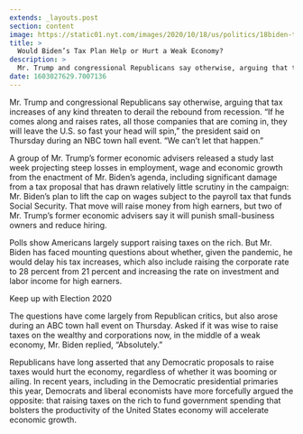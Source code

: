 ```yaml
--- 
extends: _layouts.post 
section: content 
image: https://static01.nyt.com/images/2020/10/18/us/politics/18biden-tax-1/18biden-tax-1-facebookJumbo.jpg 
title: > 
  Would Biden’s Tax Plan Help or Hurt a Weak Economy? 
description: > 
  Mr. Trump and congressional Republicans say otherwise, arguing that tax increases of any kind threaten to derail the rebound from recession.That move will raise money from high earners, but two of Mr. Trump’s former economic advisers say it will punish small-business owners and reduce hiring.Polls show Americans largely support raising taxes on the rich.Keep up with Election 2020The questions have come largely from Republican critics, but also arose during an ABC town hall event on Thursday.Asked if it was wise to raise taxes on the wealthy and corporations now, in the middle of a weak economy, Mr. Biden replied, “Absolutely.”Republicans have long asserted that any Democratic proposals to raise taxes would hurt the economy, regardless of whether it was booming or ailing. 
date: 1603027629.7007136 
--- 
```

Mr. Trump and congressional Republicans say otherwise, arguing that tax increases of any kind threaten to derail the rebound from recession. “If he comes along and raises rates, all those companies that are coming in, they will leave the U.S. so fast your head will spin,” the president said on Thursday during an NBC town hall event. “We can’t let that happen.”

A group of Mr. Trump’s former economic advisers released a study last week projecting steep losses in employment, wage and economic growth from the enactment of Mr. Biden’s agenda, including significant damage from a tax proposal that has drawn relatively little scrutiny in the campaign: Mr. Biden’s plan to lift the cap on wages subject to the payroll tax that funds Social Security. That move will raise money from high earners, but two of Mr. Trump’s former economic advisers say it will punish small-business owners and reduce hiring.

Polls show Americans largely support raising taxes on the rich. But Mr. Biden has faced mounting questions about whether, given the pandemic, he would delay his tax increases, which also include raising the corporate rate to 28 percent from 21 percent and increasing the rate on investment and labor income for high earners.

Keep up with Election 2020

The questions have come largely from Republican critics, but also arose during an ABC town hall event on Thursday. Asked if it was wise to raise taxes on the wealthy and corporations now, in the middle of a weak economy, Mr. Biden replied, “Absolutely.”

Republicans have long asserted that any Democratic proposals to raise taxes would hurt the economy, regardless of whether it was booming or ailing. In recent years, including in the Democratic presidential primaries this year, Democrats and liberal economists have more forcefully argued the opposite: that raising taxes on the rich to fund government spending that bolsters the productivity of the United States economy will accelerate economic growth.